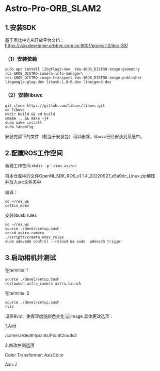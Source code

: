# Astro-Pro-ORB_SLAM2

## 1.安装SDK
基于奥比中光Ai开放平台文档：https://vcp.developer.orbbec.com.cn:9001/project-2/doc-83/
### （1）安装依赖
```
sudo apt install libgflags-dev  ros-$ROS_DISTRO-image-geometry ros-$ROS_DISTRO-camera-info-manager\
ros-$ROS_DISTRO-image-transport ros-$ROS_DISTRO-image-publisher libgoogle-glog-dev libusb-1.0-0-dev libeigen3-dev
```
### （2）安装libuvc
```
git clone https://github.com/libuvc/libuvc.git
cd libuvc
mkdir build && cd build
cmake .. && make -j4
sudo make install
sudo ldconfig
```
安装完留下的文件（相当于安装包）可以删除，libuvc已经安装到系统中。

## 2.配置ROS工作空间
新建工作空间
`mkdir -p ~/ros_ws/src`

将本仓库中的文件OpenNI_SDK_ROS_v1.1.4_20220927_e5a9dc_Linux.zip解压并放入src文件夹中

编译：
```
cd ~/ros_ws
catkin_make
```

安装libusb rules
```
cd ~/ros_ws
source ./devel/setup.bash
roscd astra_camera
./scripts/create_udev_rules
sudo udevadm control --reload && sudo  udevadm trigger
```

## 3.启动相机并测试
在terminal 1
```
source ./devel/setup.bash 
roslaunch astra_camera astra.launch
```
在terminal 2
```
source ./devel/setup.bash
rviz
```

设置Rviz，使得深度随颜色变化
![image](https://github.com/user-attachments/assets/72652ef8-cf56-4039-831e-dc6de0033642)
具体更改选项：

1.Add

/camera/depth/points/PointClouds2

2.修改左侧选项

Color Transformer: AxisColor

Axis:Z
